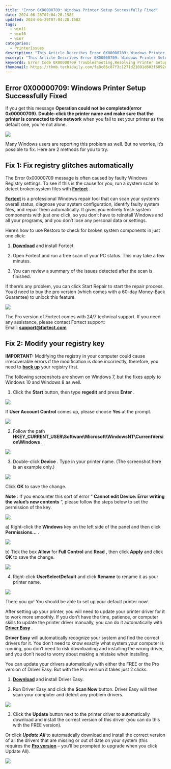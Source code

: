 ```yaml
---
title: "Error 0X00000709: Windows Printer Setup Successfully Fixed"
date: 2024-06-28T07:04:20.158Z
updated: 2024-06-29T07:04:20.158Z
tags:
  - win11
  - win10
  - win7
categories:
  - PrinterIssues
description: "This Article Describes Error 0X00000709: Windows Printer Setup Successfully Fixed"
excerpt: "This Article Describes Error 0X00000709: Windows Printer Setup Successfully Fixed"
keywords: Error Code 0X00000709 Troubleshooting,Resolving Printer Setup Issue in Windows,Fixing Windows Printer Errors,Microsoft OfficePrinter Error X709 Solution,Correcting 0X00000709 Printing Problem on Windows,Diagnosing and Rectifying Windows Printer Error,How to Resolve Error Code 0X00000709 in Windows
thumbnail: https://thmb.techidaily.com/fa8c86c87f3c1271d21091d603f6092e646d5c6b0bc9d94d28fa82fd16469a26.jpg
---
```


## Error 0X00000709: Windows Printer Setup Successfully Fixed

 If you get this message   **Operation could not be completed(error 0x00000709). Double-click the printer name and make sure that the printer is connected to the network**  when you fail to set your printer as the default one, you’re not alone.

![](https://images.drivereasy.com/wp-content/uploads/2016/08/0x00000709-error-with-printer-setup.jpg)

 Many Windows users are reporting this problem as well. But no worries, it’s possible to fix. Here are 2 methods for you to try.

## Fix 1: Fix registry glitches automatically

 The Error 0x00000709 message is often caused by faulty Windows Registry settings. To see if this is the cause for you, run a system scan to detect broken system files with **[Fortect](https://tools.techidaily.com/drivereasy/download/)**  .

**[Fortect](https://tools.techidaily.com/drivereasy/download/)**  is a professional Windows repair tool that can scan your system’s overall status, diagnose your system configuration, identify faulty system files, and repair them automatically. It gives you entirely fresh system components with just one click, so you don’t have to reinstall Windows and all your programs, and you don’t lose any personal data or settings.

 Here’s how to use Restoro to check for broken system components in just one click:

 1) [**Download**](https://tools.techidaily.com/drivereasy/download/) and install Fortect.

 2) Open Fortect and run a free scan of your PC status. This may take a few minutes.

 3) You can review a summary of the issues detected after the scan is finished.

 If there’s any problem, you can click Start Repair to start the repair process. You’d need to buy the pro version (which comes with a 60-day Money-Back Guarantee) to unlock this feature.

![](https://images.drivereasy.com/wp-content/uploads/2016/08/fortect-demo.jpg)

 The Pro version of Fortect comes with 24/7 technical support. If you need any assistance, please contact Fortect support:  
 Email: **<support@fortect.com>**

## Fix 2: Modify your registry key

**IMPORTANT:** Modifying the registry in your computer could cause irrecoverable errors if the modification is done incorrectly, therefore, you need to **[back up](https://tools.techidaily.com/drivereasy/download/)**  your registry first.

 The following screenshots are shown on Windows 7, but the fixes apply to Windows 10 and Windows 8 as well.

 1) Click the **Start** button, then type **regedit** and press **Enter** .

![](https://images.drivereasy.com/wp-content/uploads/2016/08/regedit-in-start-panel.png)

 If **User Account Control** comes up, please choose **Yes** at the prompt.

![](https://images.drivereasy.com/wp-content/uploads/2016/08/img_57bbbed40caf2.jpg)

 2) Follow the path   **HKEY\_CURRENT\_USER\\Software\\Microsoft\\WindowsNT\\CurrentVersion\\Windows** .

![](https://images.drivereasy.com/wp-content/uploads/2016/08/registry-details.jpg)

 3) Double-click **Device** . Type in your printer name. (The screenshot here is an example only.)

![](https://images.drivereasy.com/wp-content/uploads/2016/08/edit-sting.png)

 Click **OK** to save the change.

**Note** : If you encounter this sort of error “ **Cannot edit Device: Error writing the value’s new contents** “, please follow the steps below to set the permission of the key.

![](https://images.drivereasy.com/wp-content/uploads/2016/08/error-cannot-edit-device-error-writing-the-values-new-content.png)

 a) Right-click the **Windows** key on the left side of the panel and then click **Permissions…** .

![](https://images.drivereasy.com/wp-content/uploads/2016/08/permission-in-windows-registry.png)

 b) Tick the box **Allow** for **Full Control** and **Read** , then click **Apply** and click **OK** to save the change.

![](https://images.drivereasy.com/wp-content/uploads/2016/08/permissions-for-windows.png)

 4) Right-click **UserSelectDefault** and click **Rename**  to rename it as your printer name.

![](https://images.drivereasy.com/wp-content/uploads/2016/08/rename-userselectdefault.png)

 There you go! You should be able to set up your default printer now!

 After setting up your printer, you will need to update your printer driver for it to work more smoothly. If you don’t have the time, patience, or computer skills to update the printer driver manually, you can do it automatically with **[Driver Easy](https://tools.techidaily.com/drivereasy/download/)**  .

**Driver Easy** will automatically recognize your system and find the correct drivers for it. You don’t need to know exactly what system your computer is running, you don’t need to risk downloading and installing the wrong driver, and you don’t need to worry about making a mistake when installing.

 You can update your drivers automatically with either the FREE or the Pro version of Driver Easy. But with the Pro version it takes just 2 clicks:

 1) **[Download](https://tools.techidaily.com/drivereasy/download/)**  and install Driver Easy.

 2) Run Driver Easy and click the **Scan Now** button. Driver Easy will then scan your computer and detect any problem drivers.

![](https://images.drivereasy.com/wp-content/uploads/2021/07/Scan-now-2.jpg)

 3) Click the **Update** button next to the printer driver to automatically download and install the correct version of this driver (you can do this with the FREE version).

 Or click _**Update All**_  to automatically download and install the correct version of all the drivers that are missing or out of date on your system (this requires the **[Pro version](https://tools.techidaily.com/drivereasy/download/)**  – you’ll be prompted to upgrade when you click Update All).

![](https://images.drivereasy.com/wp-content/uploads/2021/10/update-hp-printer-driver-1.jpg)

<ins class="adsbygoogle"
     style="display:block"
     data-ad-format="autorelaxed"
     data-ad-client="ca-pub-7571918770474297"
     data-ad-slot="1223367746"></ins>



<ins class="adsbygoogle"
     style="display:block"
     data-ad-client="ca-pub-7571918770474297"
     data-ad-slot="8358498916"
     data-ad-format="auto"
     data-full-width-responsive="true"></ins>


